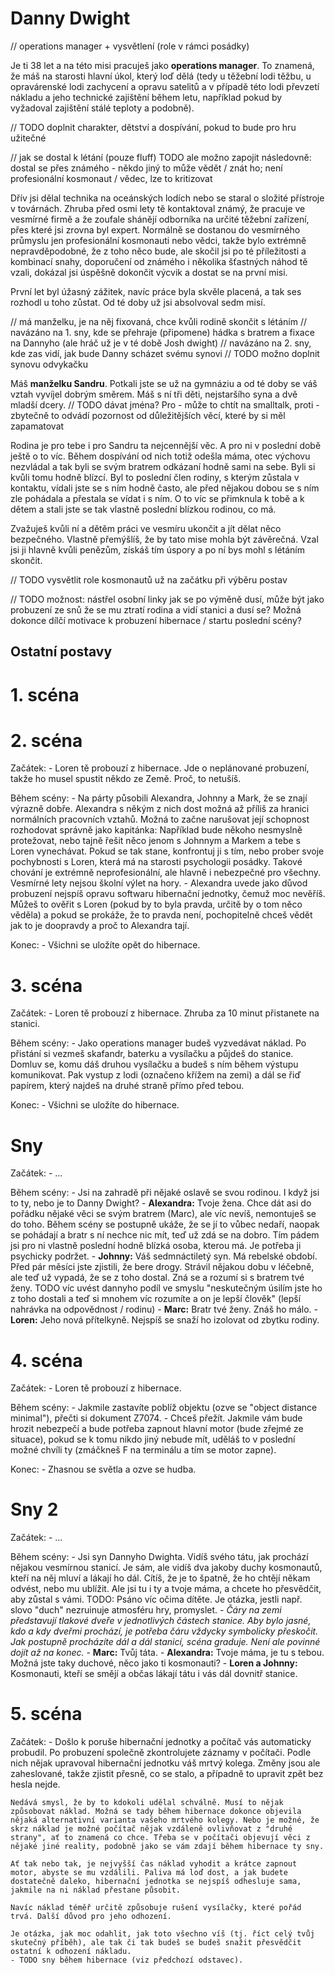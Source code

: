 # Danny Dwight

// operations manager + vysvětlení (role v rámci posádky)

Je ti 38 let a na této misi pracuješ jako __operations manager__. To znamená, že máš na starosti hlavní úkol, který loď dělá (tedy u těžební lodi těžbu, u opravárenské lodi zachycení a opravu satelitů a v případě této lodi převzetí nákladu a jeho technické zajištění během letu, například pokud by vyžadoval zajištění stálé teploty a podobně).

// TODO doplnit charakter, dětství a dospívání, pokud to bude pro hru užitečné

// jak se dostal k létání (pouze fluff) TODO ale možno zapojit následovně: dostal se přes známého - někdo jiný to může vědět / znát ho; není profesionální kosmonaut / vědec, lze to kritizovat

Dřív jsi dělal technika na oceánských lodích nebo se staral o složité přístroje v továrnách. Zhruba před osmi lety tě kontaktoval známý, že pracuje ve vesmírné firmě a že zoufale shánějí odborníka na určité těžební zařízení, přes které jsi zrovna byl expert. Normálně se dostanou do vesmírného průmyslu jen profesionální kosmonauti nebo vědci, takže bylo extrémně nepravděpodobné, že z toho něco bude, ale skočil jsi po té příležitosti a kombinací snahy, doporučení od známého i několika šťastných náhod tě vzali, dokázal jsi úspěšně dokončit výcvik a dostat se na první misi.

První let byl úžasný zážitek, navíc práce byla skvěle placená, a tak ses rozhodl u toho zůstat. Od té doby už jsi absolvoval sedm misí.

// má manželku, je na něj fixovaná, chce kvůli rodině skončit s létáním
// navázáno na 1. sny, kde se přehraje (připomene) hádka s bratrem a fixace na Dannyho (ale hráč už je v té době Josh dwight)
// navázáno na 2. sny, kde zas vidí, jak bude Danny scházet svému synovi
// TODO možno doplnit synovu odvykačku

Máš __manželku Sandru__. Potkali jste se už na gymnáziu a od té doby se váš vztah vyvíjel dobrým směrem. Máš s ní tři děti, nejstaršího syna a dvě mladší dcery. // TODO dávat jména? Pro - může to chtít na smalltalk, proti - zbytečně to odvádí pozornost od důležitějších věcí, které by si měl zapamatovat

Rodina je pro tebe i pro Sandru ta nejcennější věc. A pro ni v poslední době ještě o to víc. Během dospívání od nich totiž odešla máma, otec výchovu nezvládal a tak byli se svým bratrem odkázaní hodně sami na sebe. Byli si kvůli tomu hodně blízcí. Byl to poslední člen rodiny, s kterým zůstala v kontaktu, vídali jste se s ním hodně často, ale před nějakou dobou se s ním zle pohádala a přestala se vídat i s ním. O to víc se přimknula k tobě a k dětem a stali jste se tak vlastně poslední blízkou rodinou, co má.

Zvažuješ kvůli ní a dětěm práci ve vesmíru ukončit a jít dělat něco bezpečného. Vlastně přemýšlíš, že by tato mise mohla být závěrečná. Vzal jsi ji hlavně kvůli penězům, získáš tím úspory a po ní bys mohl s létáním skončit.

// TODO vysvětlit role kosmonautů už na začátku při výběru postav

// TODO možnost: nástřel osobní linky jak se po výměně dusí, může být jako probuzení ze snů že se mu ztratí rodina a vidí stanici a dusí se? Možná dokonce dílčí motivace k probuzení hibernace / startu poslední scény?

## Ostatní postavy

# 1. scéna

# 2. scéna

Začátek:
    - Loren tě probouzí z hibernace. Jde o neplánované probuzení, takže ho musel spustit někdo ze Země. Proč, to netušíš.

Během scény:
    - Na párty působili Alexandra, Johnny a Mark, že se znají výrazně dobře. Alexandra s někým z nich dost možná až příliš za hranici normálních pracovních vztahů. Možná to začne narušovat její schopnost rozhodovat správně jako kapitánka: Například bude někoho nesmyslně protežovat, nebo tajně řešit něco jenom s Johnnym a Markem a tebe s Loren vynechávat. Pokud se tak stane, konfrontuj ji s tím, nebo prober svoje pochybnosti s Loren, která má na starosti psychologii posádky. Takové chování je extrémně neprofesionální, ale hlavně i nebezpečné pro všechny. Vesmírné lety nejsou školní výlet na hory.
    - Alexandra uvede jako důvod probuzení nejspíš opravu softwaru hibernační jednotky, čemuž moc nevěříš. Můžeš to ověřit s Loren (pokud by to byla pravda, určitě by o tom něco věděla) a pokud se prokáže, že to pravda není, pochopitelně chceš vědět jak to je doopravdy a proč to Alexandra tají.

Konec:
    - Všichni se uložíte opět do hibernace.

# 3. scéna

Začátek:
    - Loren tě probouzí z hibernace. Zhruba za 10 minut přistanete na stanici.

Během scény:
    - Jako operations manager budeš vyzvedávat náklad. Po přistání si vezmeš skafandr, baterku a vysílačku a půjdeš do stanice. Domluv se, komu dáš druhou vysílačku a budeš s ním během výstupu komunikovat. Pak vystup z lodi (označeno křížem na zemi) a dál se řiď papírem, který najdeš na druhé straně přímo před tebou.

Konec:
    - Všichni se uložíte do hibernace.

# Sny

Začátek:
    - ...

Během scény:
    - Jsi na zahradě při nějaké oslavě se svou rodinou. I když jsi to ty, nebo je to Danny Dwight?
    - __Alexandra:__ Tvoje žena. Chce dát asi do pořádku nějaké věci se svým bratrem (Marc), ale víc nevíš, nemontuješ se do toho. Během scény se postupně ukáže, že se jí to vůbec nedaří, naopak se pohádají a bratr s ní nechce nic mít, teď už zdá se na dobro. Tím pádem jsi pro ni vlastně poslední hodně blízká osoba, kterou má. Je potřeba ji psychicky podržet.
    - __Johnny:__ Váš sedmnáctiletý syn. Má rebelské období. Před pár měsíci jste zjistili, že bere drogy. Strávil nějakou dobu v léčebně, ale teď už vypadá, že se z toho dostal. Zná se a rozumí si s bratrem tvé ženy. TODO víc uvést dannyho podíl ve smyslu "neskutečným úsilím jste ho z toho dostali a teď si mnohem víc rozumíte a on je lepší člověk" (lepší nahrávka na odpovědnost / rodinu)
    - __Marc:__ Bratr tvé ženy. Znáš ho málo.
    - __Loren:__ Jeho nová přítelkyně. Nejspíš se snaží ho izolovat od zbytku rodiny.

# 4. scéna

Začátek:
    - Loren tě probouzí z hibernace.

Během scény:
    - Jakmile zastavíte poblíž objektu (ozve se "object distance minimal"), přečti si dokument Z7074.
    - Chceš přežít. Jakmile vám bude hrozit nebezpečí a bude potřeba zapnout hlavní motor (bude zřejmé ze situace), pokud se k tomu nikdo jiný nebude mít, uděláš to v poslední možné chvíli ty (zmáčkneš F na terminálu a tím se motor zapne).

Konec:
    - Zhasnou se světla a ozve se hudba.

# Sny 2

Začátek:
    - ...

Během scény:
    - Jsi syn Dannyho Dwighta. Vidíš svého tátu, jak prochází nějakou vesmírnou stanicí. Je sám, ale vidíš dva jakoby duchy kosmonautů, kteří na něj mluví a lákají ho dál. Cítíš, že je to špatně, že ho chtějí někam odvést, nebo mu ublížit. Ale jsi tu i ty a tvoje máma, a chcete ho přesvědčit, aby zůstal s vámi. TODO: Psáno víc očima dítěte. Je otázka, jestli např. slovo "duch" nezruinuje atmosféru hry, promyslet.
    - _Čáry na zemi představují tlakové dveře v jednotlivých částech stanice. Aby bylo jasné, kdo a kdy dveřmi prochází, je potřeba čáru vždycky symbolicky přeskočit. Jak postupně procházíte dál a dál stanicí, scéna graduje. Není ale povinné dojít až na konec._
    - __Marc:__ Tvůj táta.
    - __Alexandra:__ Tvoje máma, je tu s tebou. Možná jste taky duchové, něco jako ti kosmonauti?
    - __Loren a Johnny:__ Kosmonauti, kteří se smějí a občas lákají tátu i vás dál dovnitř stanice.

# 5. scéna

Začátek:
    - Došlo k poruše hibernační jednotky a počítač vás automaticky probudil. Po probuzení společně zkontrolujete záznamy v počítači. Podle nich nějak upravoval hibernační jednotku váš mrtvý kolega. Změny jsou ale zaheslované, takže zjistit přesně, co se stalo, a případně to upravit zpět bez hesla nejde.

    Nedává smysl, že by to kdokoli udělal schválně. Musí to nějak způsobovat náklad. Možná se tady během hibernace dokonce objevila nějaká alternativní varianta vašeho mrtvého kolegy. Nebo je možné, že skrz náklad je možné počítač nějak vzdáleně ovlivňovat z "druhé strany", ať to znamená co chce. Třeba se v počítači objevují věci z nějaké jiné reality, podobně jako se vám zdají během hibernace ty sny.

    Ať tak nebo tak, je nejvyšší čas náklad vyhodit a krátce zapnout motor, abyste se mu vzdálili. Paliva má loď dost, a jak budete dostatečně daleko, hibernační jednotka se nejspíš odhesluje sama, jakmile na ni náklad přestane působit.

    Navíc náklad téměř určitě způsobuje rušení vysílačky, které pořád trvá. Další důvod pro jeho odhození.

    Je otázka, jak moc odahlit, jak toto všechno víš (tj. říct celý tvůj skutečný příběh), ale tak či tak budeš se budeš snažit přesvědčit ostatní k odhození nákladu.
    - TODO sny během hibernace (viz předchozí odstavec).

